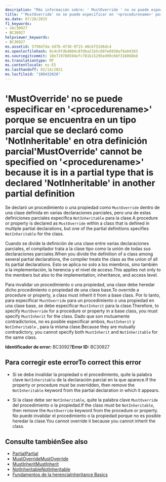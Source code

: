 ```yaml
---
description: "Más información sobre: ' MustOverride ' no se puede especificar en ' <procedurename> ' porque está en un tipo parcial que se declaró como ' NotInheritable ' en otra definición parcial"
title: "'MustOverride' no se puede especificar en '<procedurename>' porque se encuentra en un tipo parcial que se declaró como 'NotInheritable' en otra definición parcial"
ms.date: 07/20/2015
f1_keywords:
- vbc30927
- BC30927
helpviewer_keywords:
- BC30927
ms.assetid: 5798dfda-3d7b-4f30-9715-40cbf52d6dc4
ms.openlocfilehash: 0c4c9fdb4004c8fdba21b5c607e6930af9a04383
ms.sourcegitcommit: 10e719780594efc781b15295e499c66f316068b8
ms.translationtype: MT
ms.contentlocale: es-ES
ms.lasthandoff: 02/14/2021
ms.locfileid: "100432028"
---
```

# <a name="mustoverride-cannot-be-specified-on-procedurename-because-it-is-in-a-partial-type-that-is-declared-notinheritable-in-another-partial-definition"></a><span data-ttu-id="9f978-103">'MustOverride' no se puede especificar en '\<procedurename>' porque se encuentra en un tipo parcial que se declaró como 'NotInheritable' en otra definición parcial</span><span class="sxs-lookup"><span data-stu-id="9f978-103">'MustOverride' cannot be specified on '\<procedurename>' because it is in a partial type that is declared 'NotInheritable' in another partial definition</span></span>

<span data-ttu-id="9f978-104">Se declaró un procedimiento o una propiedad como `MustOverride` dentro de una clase definida en varias declaraciones parciales, pero una de estas definiciones parciales especifica `NotInheritable` para la clase.</span><span class="sxs-lookup"><span data-stu-id="9f978-104">A procedure or property is declared as `MustOverride` within a class that is defined in multiple partial declarations, but one of the partial definitions specifies `NotInheritable` for the class.</span></span>  
  
 <span data-ttu-id="9f978-105">Cuando se divide la definición de una clase entre varias declaraciones parciales, el compilador trata a la clase tipo como la unión de todas sus declaraciones parciales.</span><span class="sxs-lookup"><span data-stu-id="9f978-105">When you divide the definition of a class among several partial declarations, the compiler treats the class as the union of all its partial declarations.</span></span> <span data-ttu-id="9f978-106">Esto se aplica no solo a los miembros, sino también a la implementación, la herencia y el nivel de acceso.</span><span class="sxs-lookup"><span data-stu-id="9f978-106">This applies not only to the members but also to the implementation, inheritance, and access level.</span></span>  
  
 <span data-ttu-id="9f978-107">Para invalidar un procedimiento o una propiedad, una clase debe heredar dicho procedimiento o propiedad de una clase base.</span><span class="sxs-lookup"><span data-stu-id="9f978-107">To override a procedure or property, a class must inherit it from a base class.</span></span> <span data-ttu-id="9f978-108">Por lo tanto, para especificar `MustOverride` para un procedimiento o una propiedad en una clase base, se debe especificar `MustInherit` para la clase.</span><span class="sxs-lookup"><span data-stu-id="9f978-108">Therefore, to specify `MustOverride` for a procedure or property in a base class, you must specify `MustInherit` for the class.</span></span> <span data-ttu-id="9f978-109">Dado que son mutuamente contradictorios, no es posible especificar ambos, `MustInherit` y `NotInheritable` , para la misma clase.</span><span class="sxs-lookup"><span data-stu-id="9f978-109">Because they are mutually contradictory, you cannot specify both `MustInherit` and `NotInheritable` for the same class.</span></span>  
  
 <span data-ttu-id="9f978-110">**Identificador de error:** BC30927</span><span class="sxs-lookup"><span data-stu-id="9f978-110">**Error ID:** BC30927</span></span>  
  
## <a name="to-correct-this-error"></a><span data-ttu-id="9f978-111">Para corregir este error</span><span class="sxs-lookup"><span data-stu-id="9f978-111">To correct this error</span></span>  
  
- <span data-ttu-id="9f978-112">Si se debe invalidar la propiedad o el procedimiento, quite la palabra clave `NotInheritable` de la declaración parcial en la que aparece.</span><span class="sxs-lookup"><span data-stu-id="9f978-112">If the property or procedure must be overridden, then remove the `NotInheritable` keyword from the partial declaration in which it appears.</span></span>  
  
- <span data-ttu-id="9f978-113">Si la clase debe ser `NotInheritable`, quite la palabra clave `MustOverride` del procedimiento o la propiedad.</span><span class="sxs-lookup"><span data-stu-id="9f978-113">If the class must be `NotInheritable`, then remove the `MustOverride` keyword from the procedure or property.</span></span> <span data-ttu-id="9f978-114">No puede invalidar el procedimiento o la propiedad porque no es posible heredar la clase.</span><span class="sxs-lookup"><span data-stu-id="9f978-114">You cannot override it because you cannot inherit the class.</span></span>  
  
## <a name="see-also"></a><span data-ttu-id="9f978-115">Consulte también</span><span class="sxs-lookup"><span data-stu-id="9f978-115">See also</span></span>

- [<span data-ttu-id="9f978-116">Partial</span><span class="sxs-lookup"><span data-stu-id="9f978-116">Partial</span></span>](../language-reference/modifiers/partial.md)
- [<span data-ttu-id="9f978-117">MustOverride</span><span class="sxs-lookup"><span data-stu-id="9f978-117">MustOverride</span></span>](../language-reference/modifiers/mustoverride.md)
- [<span data-ttu-id="9f978-118">MustInherit</span><span class="sxs-lookup"><span data-stu-id="9f978-118">MustInherit</span></span>](../language-reference/modifiers/mustinherit.md)
- [<span data-ttu-id="9f978-119">NotInheritable</span><span class="sxs-lookup"><span data-stu-id="9f978-119">NotInheritable</span></span>](../language-reference/modifiers/notinheritable.md)
- [<span data-ttu-id="9f978-120">Fundamentos de la herencia</span><span class="sxs-lookup"><span data-stu-id="9f978-120">Inheritance Basics</span></span>](../programming-guide/language-features/objects-and-classes/inheritance-basics.md)
